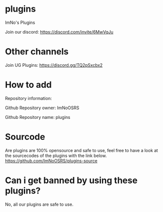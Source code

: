 # plugins
 ImNo's Plugins

Join our discord: https://discord.com/invite/6MwVqJu

# Other channels
Join UG Plugins: https://discord.gg/TQ2pSxcbx2

# How to add
Repository information:

Github Repository owner: ImNoOSRS

Github Repository name: plugins

# Sourcode
Are plugins are 100% opensource and safe to use, feel free to have a look at the sourcecodes of the plugins with the link below.
https://github.com/ImNoOSRS/plugins-source

# Can i get banned by using these plugins?
No, all our plugins are safe to use.
